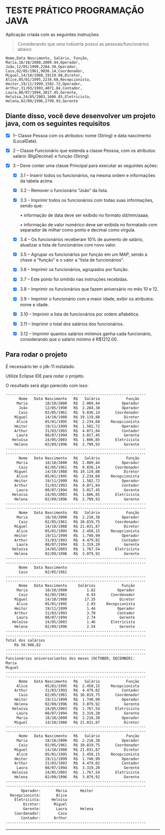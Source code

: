 # TESTE PRÁTICO PROGRAMAÇÃO JAVA

Aplicação criada com as seguintes instruções:

> Considerando que uma indústria possui as pessoas/funcionários abaixo:

```csv
Nome,Data Nascimento, Salário, Função,
Maria,18/10/2000,2009.44,Operador,
João,12/05/1990,2284.38,Operador,
Caio,02/05/1961,9836.14,Coordenador,
Miguel,14/10/1988,19119.88,Diretor,
Alice,05/01/1995,2234.68,Recepcionista,
Heitor,19/11/1999,1582.72,Operador,
Arthur,31/03/1993,4071.84,Contador,
Laura,08/07/1994,3017.45,Gerente,
Heloísa,24/05/2003,1606.85,Eletricista,
Helena,02/09/1996,2799.93,Gerente

```

## Diante disso, você deve desenvolver um projeto java, com os seguintes requisitos

- [x] 1– Classe Pessoa com os atributos: nome (String) e data nascimento (LocalDate).

- [x] 2 – Classe Funcionário que estenda a classe Pessoa, com os atributos: salário (BigDecimal) e função (String).

- [x] 3 – Deve conter uma classe Principal para executar as seguintes ações:
  - [x] 3.1 – Inserir todos os funcionários, na mesma ordem e informações da tabela acima.
  - [x] 3.2 – Remover o funcionário “João” da lista.
  - [x] 3.3 – Imprimir todos os funcionários com todas suas informações, sendo que:

      • informação de data deve ser exibido no formato dd/mm/aaaa;

      • informação de valor numérico deve ser exibida no formatado com separador de milhar como ponto e decimal como vírgula.

  - [x] 3.4 – Os funcionários receberam 10% de aumento de salário, atualizar a lista de funcionários com novo valor.
  - [x] 3.5 – Agrupar os funcionários por função em um MAP, sendo a chave a “função” e o valor a “lista de funcionários”.
  - [x] 3.6 – Imprimir os funcionários, agrupados por função.
  - [x] 3.7 – Este ponto foi omitido nas instruções recebidas.
  - [x] 3.8 – Imprimir os funcionários que fazem aniversário no mês 10 e 12.
  - [x] 3.9 – Imprimir o funcionário com a maior idade, exibir os atributos: nome e idade.
  - [x] 3.10 – Imprimir a lista de funcionários por ordem alfabética.
  - [x] 3.11 – Imprimir o total dos salários dos funcionários.
  - [x] 3.12 – Imprimir quantos salários mínimos ganha cada funcionário, considerando que o salário mínimo é R$1212.00.

## Para rodar o projeto

É necessário ter o jdk-11 instalado.

Utilize Eclipse IDE para rodar o projeto.

O resultado será algo parecido com isso:

```sh
----------------------------------------------------------------
      Nome   Data Nascimento   R$   Salário            Função
     Maria        18/10/2000   R$  2.009,44          Operador
      João        12/05/1990   R$  2.284,38          Operador
      Caio        02/05/1961   R$  9.836,14       Coordenador
    Miguel        14/10/1988   R$ 19.119,88           Diretor
     Alice        05/01/1995   R$  2.234,68     Recepcionista
    Heitor        19/11/1999   R$  1.582,72          Operador
    Arthur        31/03/1993   R$  4.071,84          Contador
     Laura        08/07/1994   R$  3.017,45           Gerente
   Heloísa        24/05/2003   R$  1.606,85       Eletricista
    Helena        02/09/1996   R$  2.799,93           Gerente
----------------------------------------------------------------
----------------------------------------------------------------
      Nome   Data Nascimento   R$   Salário            Função
     Maria        18/10/2000   R$  2.009,44          Operador
      Caio        02/05/1961   R$  9.836,14       Coordenador
    Miguel        14/10/1988   R$ 19.119,88           Diretor
     Alice        05/01/1995   R$  2.234,68     Recepcionista
    Heitor        19/11/1999   R$  1.582,72          Operador
    Arthur        31/03/1993   R$  4.071,84          Contador
     Laura        08/07/1994   R$  3.017,45           Gerente
   Heloísa        24/05/2003   R$  1.606,85       Eletricista
    Helena        02/09/1996   R$  2.799,93           Gerente
----------------------------------------------------------------
----------------------------------------------------------------
      Nome   Data Nascimento   R$   Salário            Função
     Maria        18/10/2000   R$  2.210,38          Operador
      Caio        02/05/1961   R$ 10.819,75       Coordenador
    Miguel        14/10/1988   R$ 21.031,87           Diretor
     Alice        05/01/1995   R$  2.458,15     Recepcionista
    Heitor        19/11/1999   R$  1.740,99          Operador
    Arthur        31/03/1993   R$  4.479,02          Contador
     Laura        08/07/1994   R$  3.319,20           Gerente
   Heloísa        24/05/2003   R$  1.767,54       Eletricista
    Helena        02/09/1996   R$  3.079,92           Gerente
----------------------------------------------------------------
----------------------------------------------------------------
      Nome   Data Nascimento
      Caio        02/05/1961
----------------------------------------------------------------
----------------------------------------------------------------
      Nome   Data Nascimento     Salários            Função
     Maria        18/10/2000         1.82          Operador
      Caio        02/05/1961         8.93       Coordenador
    Miguel        14/10/1988        17.35           Diretor
     Alice        05/01/1995         2.03     Recepcionista
    Heitor        19/11/1999         1.44          Operador
    Arthur        31/03/1993         3.70          Contador
     Laura        08/07/1994         2.74           Gerente
   Heloísa        24/05/2003         1.46       Eletricista
    Helena        02/09/1996         2.54           Gerente
----------------------------------------------------------------
----------------------------------------------------------------
Total dos salários
    R$ 50.906,82
----------------------------------------------------------------
----------------------------------------------------------------
Funcionários aniversariantes dos meses [OCTOBER, DECEMBER]:
Maria
Miguel
----------------------------------------------------------------
----------------------------------------------------------------
      Nome   Data Nascimento   R$   Salário            Função
     Alice        05/01/1995   R$  2.458,15     Recepcionista
    Arthur        31/03/1993   R$  4.479,02          Contador
      Caio        02/05/1961   R$ 10.819,75       Coordenador
    Heitor        19/11/1999   R$  1.740,99          Operador
    Helena        02/09/1996   R$  3.079,92           Gerente
   Heloísa        24/05/2003   R$  1.767,54       Eletricista
     Laura        08/07/1994   R$  3.319,20           Gerente
     Maria        18/10/2000   R$  2.210,38          Operador
    Miguel        14/10/1988   R$ 21.031,87           Diretor
----------------------------------------------------------------
----------------------------------------------------------------
      Nome   Data Nascimento   R$   Salário            Função
     Maria        18/10/2000   R$  2.210,38          Operador
      Caio        02/05/1961   R$ 10.819,75       Coordenador
    Miguel        14/10/1988   R$ 21.031,87           Diretor
     Alice        05/01/1995   R$  2.458,15     Recepcionista
    Heitor        19/11/1999   R$  1.740,99          Operador
    Arthur        31/03/1993   R$  4.479,02          Contador
     Laura        08/07/1994   R$  3.319,20           Gerente
   Heloísa        24/05/2003   R$  1.767,54       Eletricista
    Helena        02/09/1996   R$  3.079,92           Gerente
----------------------------------------------------------------
----------------------------------------------------------------
       Operador:       Maria      Heitor 
  Recepcionista:       Alice 
    Eletricista:     Heloísa 
        Diretor:      Miguel 
        Gerente:       Laura      Helena 
    Coordenador:        Caio 
       Contador:      Arthur 
----------------------------------------------------------------

```
---
